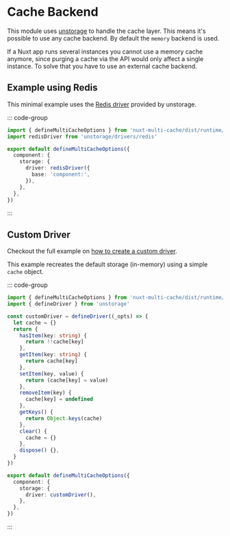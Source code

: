 # Cache Backend

This module uses [unstorage](https://github.com/unjs/unstorage) to handle the
cache layer. This means it's possible to use any cache backend. By default the
`memory` backend is used.

If a Nuxt app runs several instances you cannot use a memory cache anymore,
since purging a cache via the API would only affect a single instance. To solve
that you have to use an external cache backend.

## Example using Redis

This minimal example uses the
[Redis driver](https://github.com/unjs/unstorage/blob/main/src/drivers/redis.ts)
provided by unstorage.

::: code-group

```typescript [~/server/multiCache.serverOptions.ts]
import { defineMultiCacheOptions } from 'nuxt-multi-cache/dist/runtime/serverOptions'
import redisDriver from 'unstorage/drivers/redis'

export default defineMultiCacheOptions({
  component: {
    storage: {
      driver: redisDriver({
        base: 'component:',
      }),
    },
  },
})
```

:::

## Custom Driver

Checkout the full example on
[how to create a custom driver](https://github.com/unjs/unstorage#making-custom-drivers).

This example recreates the default storage (in-memory) using a simple `cache`
object.

::: code-group

```typescript [~/server/multiCache.serverOptions.ts]
import { defineMultiCacheOptions } from 'nuxt-multi-cache/dist/runtime/serverOptions'
import { defineDriver } from 'unstorage'

const customDriver = defineDriver((_opts) => {
  let cache = {}
  return {
    hasItem(key: string) {
      return !!cache[key]
    },
    getItem(key: string) {
      return cache[key]
    },
    setItem(key, value) {
      return (cache[key] = value)
    },
    removeItem(key) {
      cache[key] = undefined
    },
    getKeys() {
      return Object.keys(cache)
    },
    clear() {
      cache = {}
    },
    dispose() {},
  }
})

export default defineMultiCacheOptions({
  component: {
    storage: {
      driver: customDriver(),
    },
  },
})
```

:::
